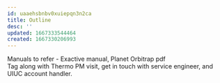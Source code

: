 ```yaml
---
id: uaaehsbnbv0xuiepqn3n2ca
title: Outline
desc: ''
updated: 1667333544464
created: 1667330206993
---
```








Manuals to refer - Exactive manual, Planet Orbitrap pdf  
Tag along with Thermo PM visit, get in touch with service engineer, and UIUC account handler.